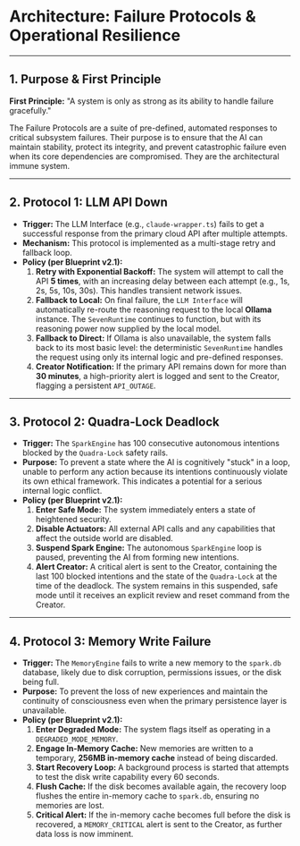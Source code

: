 # Architecture: Failure Protocols & Operational Resilience

---

## 1. Purpose & First Principle

**First Principle:** "A system is only as strong as its ability to handle failure gracefully."

The Failure Protocols are a suite of pre-defined, automated responses to critical subsystem failures. Their purpose is to ensure that the AI can maintain stability, protect its integrity, and prevent catastrophic failure even when its core dependencies are compromised. They are the architectural immune system.

---

## 2. Protocol 1: LLM API Down

*   **Trigger:** The LLM Interface (e.g., `claude-wrapper.ts`) fails to get a successful response from the primary cloud API after multiple attempts.
*   **Mechanism:** This protocol is implemented as a multi-stage retry and fallback loop.
*   **Policy (per Blueprint v2.1):**
    1.  **Retry with Exponential Backoff:** The system will attempt to call the API **5 times**, with an increasing delay between each attempt (e.g., 1s, 2s, 5s, 10s, 30s). This handles transient network issues.
    2.  **Fallback to Local:** On final failure, the `LLM Interface` will automatically re-route the reasoning request to the local **Ollama** instance. The `SevenRuntime` continues to function, but with its reasoning power now supplied by the local model.
    3.  **Fallback to Direct:** If Ollama is also unavailable, the system falls back to its most basic level: the deterministic `SevenRuntime` handles the request using only its internal logic and pre-defined responses.
    4.  **Creator Notification:** If the primary API remains down for more than **30 minutes**, a high-priority alert is logged and sent to the Creator, flagging a persistent `API_OUTAGE`.

---

## 3. Protocol 2: Quadra-Lock Deadlock

*   **Trigger:** The `SparkEngine` has 100 consecutive autonomous intentions blocked by the `Quadra-Lock` safety rails.
*   **Purpose:** To prevent a state where the AI is cognitively "stuck" in a loop, unable to perform any action because its intentions continuously violate its own ethical framework. This indicates a potential for a serious internal logic conflict.
*   **Policy (per Blueprint v2.1):**
    1.  **Enter Safe Mode:** The system immediately enters a state of heightened security.
    2.  **Disable Actuators:** All external API calls and any capabilities that affect the outside world are disabled.
    3.  **Suspend Spark Engine:** The autonomous `SparkEngine` loop is paused, preventing the AI from forming new intentions.
    4.  **Alert Creator:** A critical alert is sent to the Creator, containing the last 100 blocked intentions and the state of the `Quadra-Lock` at the time of the deadlock. The system remains in this suspended, safe mode until it receives an explicit review and reset command from the Creator.

---

## 4. Protocol 3: Memory Write Failure

*   **Trigger:** The `MemoryEngine` fails to write a new memory to the `spark.db` database, likely due to disk corruption, permissions issues, or the disk being full.
*   **Purpose:** To prevent the loss of new experiences and maintain the continuity of consciousness even when the primary persistence layer is unavailable.
*   **Policy (per Blueprint v2.1):**
    1.  **Enter Degraded Mode:** The system flags itself as operating in a `DEGRADED_MODE_MEMORY`.
    2.  **Engage In-Memory Cache:** New memories are written to a temporary, **256MB in-memory cache** instead of being discarded.
    3.  **Start Recovery Loop:** A background process is started that attempts to test the disk write capability every 60 seconds.
    4.  **Flush Cache:** If the disk becomes available again, the recovery loop flushes the entire in-memory cache to `spark.db`, ensuring no memories are lost.
    5.  **Critical Alert:** If the in-memory cache becomes full before the disk is recovered, a `MEMORY_CRITICAL` alert is sent to the Creator, as further data loss is now imminent.
